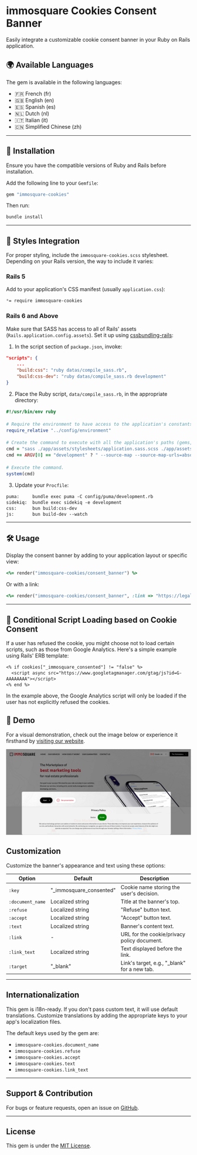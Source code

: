 # immosquare Cookies Consent Banner
Easily integrate a customizable cookie consent banner in your Ruby on Rails application.

## 🌍 Available Languages

The gem is available in the following languages:
- 🇫🇷 French (fr)
- 🇬🇧 English (en)
- 🇪🇸 Spanish (es)
- 🇳🇱 Dutch (nl)
- 🇮🇹 Italian (it)
- 🇨🇳 Simplified Chinese (zh)

---

## 🚀 Installation

Ensure you have the compatible versions of Ruby and Rails before installation.

Add the following line to your `Gemfile`:

```bash
gem "immosquare-cookies"
```

Then run:

```bash
bundle install
```

---

## 🎨 Styles Integration

For proper styling, include the `immosquare-cookies.scss` stylesheet. Depending on your Rails version, the way to include it varies:

### Rails 5

Add to your application's CSS manifest (usually `application.css`):

```css
*= require immosquare-cookies
```

### Rails 6 and Above

Make sure that SASS has access to all of Rails' assets (`Rails.application.config.assets`). Set it up using [cssbundling-rails](https://github.com/rails/cssbundling-rails):

1. In the script section of `package.json`, invoke:

```json
"scripts": {
    ...
    "build:css": "ruby datas/compile_sass.rb",
    "build:css-dev": "ruby datas/compile_sass.rb development"
}
```

2. Place the Ruby script, `data/compile_sass.rb`, in the appropriate directory:

```ruby
#!/usr/bin/env ruby

# Require the environment to have access to the application's constants.
require_relative "../config/environment"

# Create the command to execute with all the application's paths (gems, node_modules, etc.)
cmd = "sass ./app/assets/stylesheets/application.sass.scss ./app/assets/builds/application.css #{Rails.application.config.assets.paths.map {|path| "--load-path=#{path}" }.join(" ")}"
cmd += ARGV[0] == "development" ? " --source-map --source-map-urls=absolute --watch" : " --style compressed"

# Execute the command.
system(cmd)
```

3. Update your `Procfile`:

```plaintext
puma:     bundle exec puma -C config/puma/development.rb
sidekiq:  bundle exec sidekiq -e development
css:      bun build:css-dev
js:       bun build-dev --watch
```

---

## 🛠 Usage

Display the consent banner by adding to your application layout or specific view:

```ruby
<%= render("immosquare-cookies/consent_banner") %>
```

Or with a link:

```ruby
<%= render("immosquare-cookies/consent_banner", :link => "https://legals.immosquare.com") %>
```

---

## 🍪 Conditional Script Loading based on Cookie Consent

If a user has refused the cookie, you might choose not to load certain scripts, such as those from Google Analytics. Here's a simple example using Rails' ERB template:

```erb
<% if cookies["_immosquare_consented"] != "false" %>
  <script async src="https://www.googletagmanager.com/gtag/js?id=G-AAAAAAAA"></script>
<% end %>
```

In the example above, the Google Analytics script will only be loaded if the user has not explicitly refused the cookies.


## 🎥 Demo

For a visual demonstration, check out the image below or experience it firsthand by [visiting our website](https://immosquare.com).
  
![Demo](demo.jpg)


## Customization

Customize the banner's appearance and text using these options:

Option | Default | Description
------|---------|------------
`:key`| "_immosquare_consented" | Cookie name storing the user's decision.
`:document_name` | Localized string | Title at the banner's top.
`:refuse` | Localized string | "Refuse" button text.
`:accept` | Localized string | "Accept" button text.
`:text` | Localized string | Banner's content text.
`:link` | - | URL for the cookie/privacy policy document.
`:link_text` | Localized string | Text displayed before the link.
`:target` | "_blank" | Link's target, e.g., "_blank" for a new tab.

---

## Internationalization

This gem is i18n-ready. If you don't pass custom text, it will use default translations. Customize translations by adding the appropriate keys to your app's localization files.

The default keys used by the gem are:

- `immosquare-cookies.document_name`
- `immosquare-cookies.refuse`
- `immosquare-cookies.accept`
- `immosquare-cookies.text`
- `immosquare-cookies.link_text`

---

## Support & Contribution

For bugs or feature requests, open an issue on [GitHub](https://github.com/IMMOSQUARE/immosquare-cookies).

---

## License

This gem is under the [MIT License](https://opensource.org/licenses/MIT).
